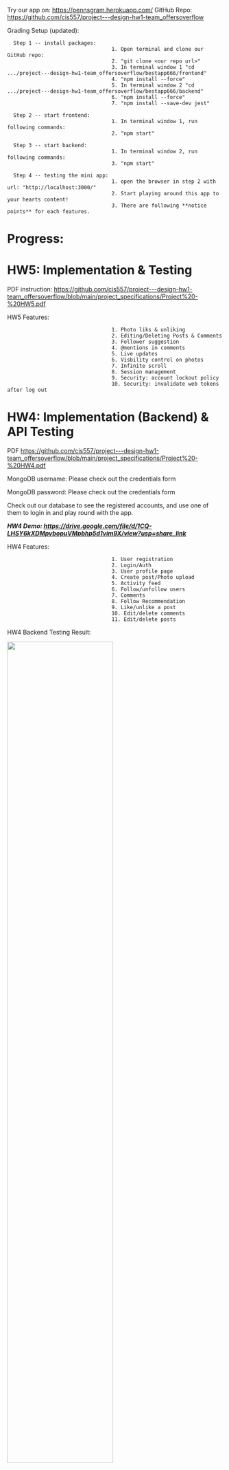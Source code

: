Try our app on: https://pennsgram.herokuapp.com/
GitHub Repo: https://github.com/cis557/project---design-hw1-team_offersoverflow

Grading Setup (updated):

      Step 1 -- install packages: 
                                      1. Open terminal and clone our GitHub repo:
                                      2. "git clone <our repo url>"
                                      3. In terminal window 1 "cd .../project---design-hw1-team_offersoverflow/bestapp666/frontend" 
                                      4. "npm install --force"
                                      5. In terminal window 2 "cd .../project---design-hw1-team_offersoverflow/bestapp666/backend" 
                                      6. "npm install --force"
                                      7. "npm install --save-dev jest"
                                       
      Step 2 -- start frontend:  
                                      1. In terminal window 1, run following commands: 
                                      2. "npm start"
                                      
      Step 3 -- start backend:  
                                      1. In terminal window 2, run following commands:
                                      3. "npm start"
                               
      Step 4 -- testing the mini app:  
                                      1. open the browser in step 2 with url: "http://localhost:3000/"
                                      2. Start playing around this app to your hearts content! 
                                      3. There are following **notice points** for each features.

# Progress:
# HW5: Implementation & Testing
PDF instruction: https://github.com/cis557/project---design-hw1-team_offersoverflow/blob/main/project_specifications/Project%20-%20HW5.pdf

HW5 Features:

                                      1. Photo liks & unliking
                                      2. Editing/Deleting Posts & Comments
                                      3. Follower suggestion
                                      4. @mentions in comments
                                      5. Live updates
                                      6. Visbility control on photos
                                      7. Infinite scroll
                                      8. Session management
                                      9. Security: account lockout policy
                                      10. Security: invalidate web tokens after log out

# HW4: Implementation (Backend) & API Testing
PDF https://github.com/cis557/project---design-hw1-team_offersoverflow/blob/main/project_specifications/Project%20-%20HW4.pdf

MongoDB username: Please check out the credentials form

MongoDB password: Please check out the credentials form

Check out our database to see the registered accounts, and use one of them to login in and play round with the app.

***HW4 Demo: https://drive.google.com/file/d/1CQ-LHSY6kXDMpvbopuVMpbhp5d1vim9X/view?usp=share_link***

HW4 Features:

                                      1. User registration
                                      2. Login/Auth
                                      3. User profile page
                                      4. Create post/Photo upload
                                      5. Activity feed
                                      6. Follow/unfollow users
                                      7. Comments
                                      8. Follow Recommendation
                                      9. Like/unlike a post
                                      10. Edit/delete comments
                                      11. Edit/delete posts

HW4 Backend Testing Result:

<img width=70% height=70% src="https://user-images.githubusercontent.com/43593783/205434917-8312088e-0af8-44af-9954-0c61401eb9da.png">

# HW3: Implementation (View) & Unit Testing (Completed)
PDF instruction: https://github.com/cis557/project---design-hw1-team_offersoverflow/blob/main/project_specifications/Project%20-%20HW3.pdf

***HW3 Demo: https://drive.google.com/file/d/1CK2IBO49mhrhXFM6HybLWf3il4PG6swY/view?usp=share_link***

<img src="images/TestCoverage.png" width=70% height=70%>

HW3 Features:

                                      1. Like & unlike posts on both user pages and feed page
                                          - check the changes on the like list for any action performed
                                      2. Post & edit & delete comments on a post on both user pages and feed page
                                          - check the changes on the comment list for any action performed
                                      3. Edit & delete posts on the logged-in user's page
                                          - try update and delete
                                      4. Follower suggestions
                                          - Two users are following the same 3 users, they will appear in follower suggestions
                                      5. Mention another user in comments
                                          - click the @ to direct to the user page.

# HW2: Implementation (View) & UI Testing (Completed)
PDF instruction: https://github.com/cis557/project---design-hw1-team_offersoverflow/blob/main/project_specifications/Project%20-%20HW2.pdf

HW2 Features:

                                      1. User Reigstration
                                          - use an online media link for avatar
                                      2. Login/Auth
                                          - use your registered account (username/password)
                                          - or use one of those: curry, obama, elon (find the usernames and passwords from the db.json file)
                                          - try non-existing usernames or wrong password
                                      4. User Profile Page
                                          - view your followers/followings 
                                          - view your posts
                                          - upload a post
                                      5. Create a Post
                                          - click profile picture or username on the top right dark nav bar.
                                          - upload a local file or use an online media link, add description
                                      6. Activity Feed
                                          - see the most recent posts from each of your followings
                                          - change your followings and see the updates in feed page
                                          - click their profile pictures to visit their profile pages
                                      7. Search/Follow/Unfollow Users
                                          - try to search one of these usernames: dog, pig, curry, obama, elon, trump
                                          - try to search non-existing usernames
                                          - follow/unfollow users and see the updates

**Notice:** The navbar on the top is only for grading and development purposes, and it will be removed in the final version.

# HW1: Architecture Design (Completed)
PDF instruction: https://github.com/cis557/project---design-hw1-team_offersoverflow/blob/main/project_specifications/Project%20-%20HW1.pdf

Photo&amp;Video-sharing Social Network APP -  UI & Frontend; 

User Story Point Scale: 1 point = 8 hours/person

Figma UI: https://www.figma.com/file/p2u4b7FHO5W7OtodvFqyIc/HW1-Wireframe-%26-Prototype?node-id=0%3A1

RESTful API on Swaggerhub: https://app.swaggerhub.com/apis/offersoverflow/OfferOverflow_Penngram/1.0.0

RESTful API Documentation: https://app.swaggerhub.com/apis-docs/offersoverflow/OfferOverflow_Penngram/1.0.0
